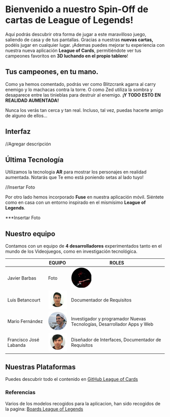 ﻿# Bienvenido a nuestro Spin-Off de cartas de League of Legends!

Aquí podrás descubrir otra forma de jugar a este maravilloso juego, saliendo de casa y de tus pantallas. Gracias a nuestras **nuevas cartas,** podéis jugar en cualquier lugar.
¡Ademas puedes mejorar tu experiencia con nuestra nueva aplicación **League of Cards**, permitiéndote ver tus campeones favoritos en **3D luchando en el propio tablero**!

## Tus campeones, en tu mano.

Como ya hemos comentado, podrás ver como Blitzcrank agarra al carry enemigo y lo machacas contra la torre. O como Zed utiliza la sombra y desaparece entre las tinieblas para destruir al enemigo. **¡Y TODO ESTO EN REALIDAD AUMENTADA!**

Nunca los verás tan cerca y tan real.
Incluso, tal vez, puedas hacerte amigo de alguno de ellos...

## Interfaz

//Agregar descripción


## Última Tecnología

Utilizamos la tecnologia **AR** para mostrar los personajes en realidad aumentada. Notarás que Te emo está poniendo setas al lado tuyo!

 //Insertar Foto
 
Por otro lado hemos incorporado **Fuse** en nuestra aplicación móvil. Siéntete como en casa con un entorno inspirado en el mismísimo **League of Legends**.

***Insertar Foto

## Nuestro equipo

Contamos con un equipo de **4 desarrolladores** experimentados tanto en el mundo de los Videojuegos, como en investigación tecnológica. 

|                |EQUIPO                          |ROLES                        |
|----------------|-------------------------------|-----------------------------|
|Javier Barbas|Foto      | <img src="imgs/fotoJavier.png">   |  Diseñador de Interfaces          |
|Luis Betancourt         | <img src="imgs/fotoLuis.png">   |     Documentador de Requisitos      |
|Mario Fernández         | <img src="imgs/fotoMario.png">   |      Investigador y programador Nuevas Tecnologías, Desarrollador Apps y Web        |
|Francisco José Labanda  | <img src="imgs/fotoFran.png">|    Diseñador de Interfaces, Documentador de Requisitos            |

## Nuestras Plataformas

Puedes descubrir todo el contenido en [GitHub League of Cards](https://github.com/marferfer/SpinOff-LoL/)

### Referencias

Varios de los modelos recogidos para la aplicacion, han sido recogidos de la pagina: [Boards League of Legends](https://boards.na.leagueoflegends.com/en/c/story-art/nMjMzxOK-champion-3d-models-d)


